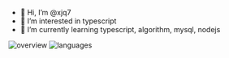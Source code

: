 - 👋 Hi, I’m @xjq7
- 👀 I’m interested in typescript
- 🌱 I’m currently learning typescript, algorithm, mysql, nodejs

<!---
xjq7/xjq7 is a ✨ special ✨ repository because its `README.md` (this file) appears on your GitHub profile.
You can click the Preview link to take a look at your changes.
--->


![overview](https://user-images.githubusercontent.com/42568663/201286009-51de439d-8724-4528-b7e9-a8182b23f3f7.svg)
![languages](https://user-images.githubusercontent.com/42568663/201286033-0f9a08a0-3ffd-4dd8-a961-ce866f44077c.svg)
